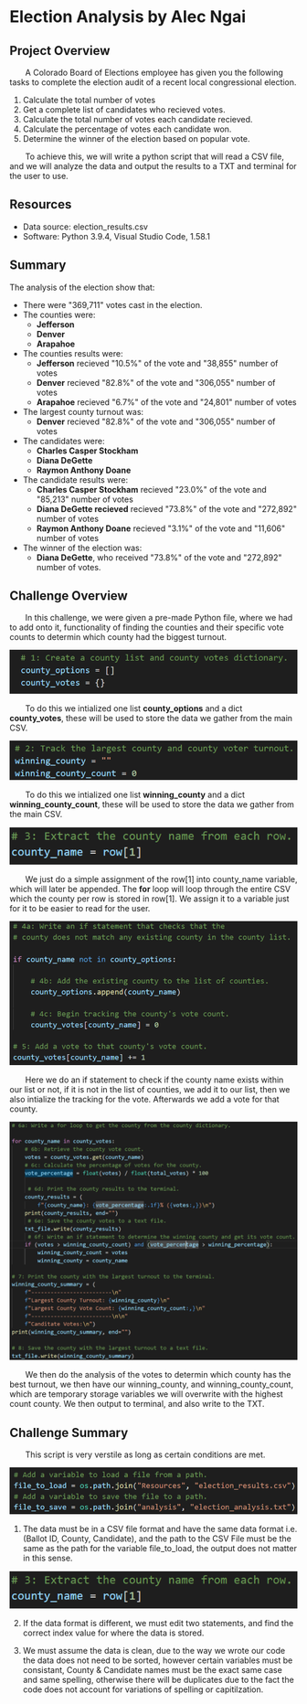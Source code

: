 # Election Analysis by Alec Ngai
## Project Overview
&nbsp;&nbsp;&nbsp;&nbsp;&nbsp;&nbsp; A Colorado Board of Elections employee has given you the following tasks to complete the election audit of a recent local congressional election.

1. Calculate the total number of votes
2. Get a complete list of candidates who recieved votes. 
3. Calculate the total number of votes each candidate recieved. 
4. Calculate the percentage of votes each candidate won.
5. Determine the winner of the election based on popular vote. 

&nbsp;&nbsp;&nbsp;&nbsp;&nbsp;&nbsp; To achieve this, we will write a python script that will read a CSV file, and we will analyze the data and output the results to a TXT and terminal for the user to use. 

## Resources
- Data source: election_results.csv
- Software: Python 3.9.4, Visual Studio Code, 1.58.1

## Summary
The analysis of the election show that: 
- There were "369,711" votes cast in the election. 
- The counties were:
    - **Jefferson**
    - **Denver**
    - **Arapahoe**
- The counties results were:
    - **Jefferson** recieved "10.5%" of the vote and "38,855" number of votes
    - **Denver** recieved "82.8%" of the vote and "306,055" number of votes
    - **Arapahoe** recieved "6.7%" of the vote and "24,801" number of votes
- The largest county turnout was:
    - **Denver** recieved "82.8%" of the vote and "306,055" number of votes
- The candidates were:
    - **Charles Casper Stockham**
    - **Diana DeGette**
    - **Raymon Anthony Doane**
- The candidate results were:
    - **Charles Casper Stockham** recieved "23.0%" of the vote and "85,213" number of votes
    - **Diana DeGette recieved** recieved "73.8%" of the vote and "272,892" number of votes
    - **Raymon Anthony Doane** recieved "3.1%" of the vote and "11,606" number of votes
- The winner of the election was:
    - **Diana DeGette**, who received "73.8%" of the vote and "272,892" number of votes.

## Challenge Overview
&nbsp;&nbsp;&nbsp;&nbsp;&nbsp;&nbsp; In this challenge, we were given a pre-made Python file, where we had to add onto it, functionality of finding the counties and their specific vote counts to determin which county had the biggest turnout. 

![Intalize](https://github.com/alecngai/03-Election_Analysis/blob/main/Resources/Code_Initialize.png)

&nbsp;&nbsp;&nbsp;&nbsp;&nbsp;&nbsp; To do this we intialized one list **county_options** and a dict **county_votes**, these will be used to store the data we gather from the main CSV.

![Intalize2](https://github.com/alecngai/03-Election_Analysis/blob/main/Resources/Code_Initialize2.png)

&nbsp;&nbsp;&nbsp;&nbsp;&nbsp;&nbsp; To do this we intialized one list **winning_county** and a dict **winning_county_count**, these will be used to store the data we gather from the main CSV.

![GrabbingCounty](https://github.com/alecngai/03-Election_Analysis/blob/main/Resources/Code_GrabbingCounty.png)

&nbsp;&nbsp;&nbsp;&nbsp;&nbsp;&nbsp; We just do a simple assignment of the row[1] into county_name variable, which will later be appended. The **for** loop will loop through the entire CSV which the county per row is stored in row[1]. We assign it to a variable just for it to be easier to read for the user. 

![GrabbingVotes](https://github.com/alecngai/03-Election_Analysis/blob/main/Resources/Code_GrabbingVotes.png)

&nbsp;&nbsp;&nbsp;&nbsp;&nbsp;&nbsp; Here we do an if statement to check if the county name exists within our list or not, if it is not in the list of counties, we add it to our list, then we also intialize the tracking for the vote. Afterwards we add a vote for that county. 

![AnalysisOutput](https://github.com/alecngai/03-Election_Analysis/blob/main/Resources/Code_AnalysisOutput.png)

&nbsp;&nbsp;&nbsp;&nbsp;&nbsp;&nbsp; We then do the analysis of the votes to determin which county has the best turnout, we then have our winning_county, and winning_county_count, which are temporary storage variables we will overwrite with the highest count county. We then output to terminal, and also write to the TXT.

## Challenge Summary

&nbsp;&nbsp;&nbsp;&nbsp;&nbsp;&nbsp; This script is very verstile as long as certain conditions are met. 

![FileToLoad](https://github.com/alecngai/03-Election_Analysis/blob/main/Resources/Code_FileToLoad.png)

1) The data must be in a CSV file format and have the same data format i.e. (Ballot ID,  County, Candidate), and the path to the CSV File must be the same as the path for the variable file_to_load, the output does not matter in this sense. 

![GrabbingCounty](https://github.com/alecngai/03-Election_Analysis/blob/main/Resources/Code_GrabbingCounty.png)

2) If the data format is different, we must edit two statements, and find the correct index value for where the data is stored.         

3) We must assume the data is clean, due to the way we wrote our code the data does not need to be sorted, however certain variables must be consistant, County & Candidate names must be the exact same case and same spelling, otherwise there will be duplicates due to the fact the code does not account for variations of spelling or capitilzation. 